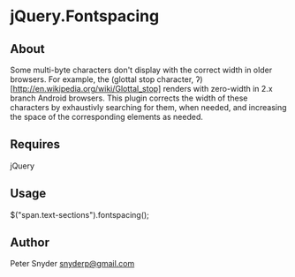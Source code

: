 jQuery.Fontspacing
===

About
---
Some multi-byte characters don't display with the correct width in older browsers.  For example, the (glottal stop character, ʔ)[http://en.wikipedia.org/wiki/Glottal_stop] renders with zero-width in 2.x branch Android browsers.  This plugin corrects the width of these characters by exhaustivly searching for them, when needed, and increasing the space of the corresponding elements as needed.

Requires
---
jQuery

Usage
---
$("span.text-sections").fontspacing();

Author
---
Peter Snyder <snyderp@gmail.com>
